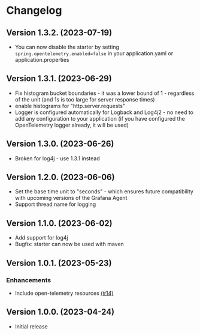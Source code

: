 # Changelog
                    
## Version 1.3.2. (2023-07-19)
                                       
* You can now disable the starter by setting `spring.opentelemetry.enabled=false` in your application.yaml or application.properties

## Version 1.3.1. (2023-06-29)
                
* Fix histogram bucket boundaries - it was a lower bound of 1 - regardless of the unit (and 1s is too large for server response times)
* enable histograms for "http.server.requests" 
* Logger is configured automatically for Logback and Log4j2 - no need to add any configuration to your application (if you have configured the OpenTelemetry logger already, it will be used)

## Version 1.3.0. (2023-06-26)
                         
* Broken for log4j - use 1.3.1 instead

## Version 1.2.0. (2023-06-06)

* Set the base time unit to "seconds" - which ensures future compatibility with upcoming versions of the Grafana Agent 
* Support thread name for logging 

## Version 1.1.0. (2023-06-02)

* Add support for log4j
* Bugfix: starter can now be used with maven

## Version 1.0.1. (2023-05-23)

### Enhancements

* Include open-telemetry resources [(#14)](https://github.com/grafana/grafana-opentelemetry-starter/pull/14)

## Version 1.0.0. (2023-04-24)

* Initial release
